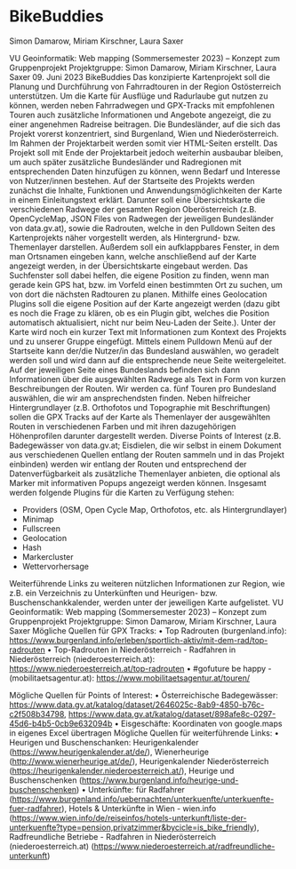# BikeBuddies

Simon Damarow, Miriam Kirschner, Laura Saxer

VU Geoinformatik: Web mapping (Sommersemester 2023) – Konzept zum Gruppenprojekt
Projektgruppe: Simon Damarow, Miriam Kirschner, Laura Saxer
09. Juni 2023
BikeBuddies
Das konzipierte Kartenprojekt soll die Planung und Durchführung von Fahrradtouren in der Region Ostösterreich unterstützen.
Um die Karte für Ausflüge und Radurlaube gut nutzen zu können, werden neben Fahrradwegen und GPX-Tracks mit empfohlenen Touren auch zusätzliche Informationen und Angebote angezeigt,
die zu einer angenehmen Radreise beitragen. Die Bundesländer, auf die sich das Projekt vorerst konzentriert, sind Burgenland, Wien und Niederösterreich. Im Rahmen der Projektarbeit werden 
somit vier HTML-Seiten erstellt. Das Projekt soll mit Ende der Projektarbeit jedoch weiterhin ausbaubar bleiben, um auch später zusätzliche Bundesländer und Radregionen mit entsprechenden
Daten hinzufügen zu können, wenn Bedarf und Interesse von Nutzer/innen bestehen.
Auf der Startseite des Projekts werden zunächst die Inhalte, Funktionen und Anwendungsmöglichkeiten der Karte in einem Einleitungstext erklärt. 
Darunter soll eine Übersichtskarte die verschiedenen Radwege der gesamten Region Oberösterreich (z.B. OpenCycleMap, JSON Files von Radwegen der jeweiligen Bundesländer von data.gv.at),
sowie die Radrouten, welche in den Pulldown Seiten des Kartenprojekts näher vorgestellt werden, als Hintergrund- bzw. Themenlayer darstellen. Außerdem soll ein aufklappbares Fenster, 
in dem man Ortsnamen eingeben kann, welche anschließend auf der Karte angezeigt werden, in der Übersichtskarte eingebaut werden. Das Suchfenster soll dabei helfen, die eigene Position zu finden,
wenn man gerade kein GPS hat, bzw. im Vorfeld einen bestimmten Ort zu suchen, um von dort die nächsten Radtouren zu planen.
Mithilfe eines Geolocation Plugins soll die eigene Position auf der Karte angezeigt werden (dazu gibt es noch die Frage zu klären, ob es ein Plugin gibt, welches die Position automatisch aktualisiert,
nicht nur beim Neu-Laden der Seite.). Unter der Karte wird noch ein kurzer Text mit Informationen zum Kontext des Projekts und zu unserer Gruppe eingefügt.
Mittels einem Pulldown Menü auf der Startseite kann der/die Nutzer/in das Bundesland auswählen, wo geradelt werden soll und wird dann auf die entsprechende neue Seite weitergeleitet.
Auf der jeweiligen Seite eines Bundeslands befinden sich dann Informationen über die ausgewählten Radwege als Text in Form von kurzen Beschreibungen der Routen. 
Wir werden ca. fünf Touren pro Bundesland auswählen, die wir am ansprechendsten finden. Neben hilfreicher Hintergrundlayer (z.B. Orthofotos und Topographie mit Beschriftungen)
sollen die GPX Tracks auf der Karte als Themenlayer der ausgewählten Routen in verschiedenen Farben und mit ihren dazugehörigen Höhenprofilen darunter dargestellt werden.
Diverse Points of Interest (z.B. Badegewässer von data.gv.at; Eisdielen, die wir selbst in einem Dokument aus verschiedenen Quellen entlang der Routen sammeln und in das Projekt einbinden) 
werden wir entlang der Routen und entsprechend der Datenverfügbarkeit als zusätzliche Themenlayer anbieten, die optional als Marker mit informativen Popups angezeigt werden können. 
Insgesamt werden folgende Plugins für die Karten zu Verfügung stehen:
- Providers (OSM, Open Cycle Map, Orthofotos, etc. als Hintergrundlayer)
- Minimap
- Fullscreen
- Geolocation
- Hash
- Markercluster
- Wettervorhersage

Weiterführende Links zu weiteren nützlichen Informationen zur Region, wie z.B. ein Verzeichnis zu Unterkünften und Heurigen- bzw. Buschenschankkalender, werden unter der jeweiligen Karte aufgelistet.
VU Geoinformatik: Web mapping (Sommersemester 2023) – Konzept zum Gruppenprojekt
Projektgruppe: Simon Damarow, Miriam Kirschner, Laura Saxer
Mögliche Quellen für GPX Tracks:
• Top Radrouten (burgenland.info): https://www.burgenland.info/erleben/sportlich-aktiv/mit-dem-rad/top-radrouten
• Top-Radrouten in Niederösterreich - Radfahren in Niederösterreich (niederoesterreich.at): https://www.niederoesterreich.at/top-radrouten
• #gofuture be happy - (mobilitaetsagentur.at): https://www.mobilitaetsagentur.at/touren/

Mögliche Quellen für Points of Interest:
• Österreichische Badegewässer: https://www.data.gv.at/katalog/dataset/2646025c-8ab9-4850-b76c-c2f508b34798, https://www.data.gv.at/katalog/dataset/898afe8c-0297-45d6-b4b5-0cb9e632094b
• Eisgeschäfte: Koordinaten von google.maps in eigenes Excel übertragen
Mögliche Quellen für weiterführende Links:
• Heurigen und Buschenschanken: Heurigenkalender (https://www.heurigenkalender.at/de/), Wienerheurige (http://www.wienerheurige.at/de/), Heurigenkalender Niederösterreich (https://heurigenkalender.niederoesterreich.at/), Heurige und Buschenschenken (https://www.burgenland.info/heurige-und-buschenschenken)
• Unterkünfte: für Radfahrer (https://www.burgenland.info/uebernachten/unterkuenfte/unterkuenfte-fuer-radfahrer), Hotels & Unterkünfte in Wien - wien.info (https://www.wien.info/de/reiseinfos/hotels-unterkunft/liste-der-unterkuenfte?type=pension,privatzimmer&bycicle=is_bike_friendly), Radfreundliche Betriebe - Radfahren in Niederösterreich (niederoesterreich.at) (https://www.niederoesterreich.at/radfreundliche-unterkunft)
